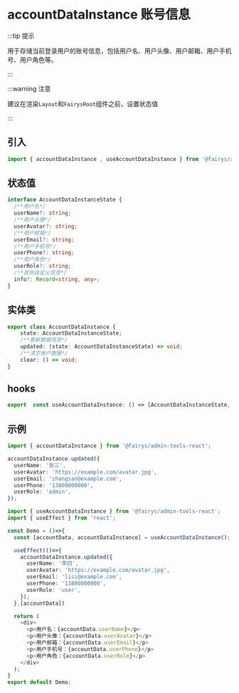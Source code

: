 # accountDataInstance 账号信息

:::tip 提示

用于存储当前登录用户的账号信息，包括用户名、用户头像、用户邮箱、用户手机号、用户角色等。

:::

:::warning 注意

建议在渲染`Layout`和`FairysRoot`组件之前，设置状态值

:::

## 引入

```ts
import { accountDataInstance , useAccountDataInstance } from '@fairys/admin-tools-react';
```

## 状态值

```ts
interface AccountDataInstanceState {
  /**用户名*/
  userName?: string;
  /**用户头像*/
  userAvatar?: string;
  /**用户邮箱*/
  userEmail?: string;
  /**用户手机号*/
  userPhone?: string;
  /**用户角色*/
  userRole?: string;
  /**其他自定义信息*/
  info?: Record<string, any>;
}
```

## 实体类

```ts
export class AccountDataInstance {
    state: AccountDataInstanceState;
    /**更新数据信息*/
    updated: (state: AccountDataInstanceState) => void;
    /**清空账户数据*/
    clear: () => void;
}
```

## hooks

```ts
export  const useAccountDataInstance: () => [AccountDataInstanceState, AccountDataInstance, AccountDataInstanceState["__defaultValue"]];
```

## 示例

```ts title='使用 accountDataInstance 更新账户数据'
import { accountDataInstance } from '@fairys/admin-tools-react';

accountDataInstance.updated({
  userName: '张三',
  userAvatar: 'https://example.com/avatar.jpg',
  userEmail: 'zhangsan@example.com',
  userPhone: '13800000000',
  userRole: 'admin',
});

```

```ts title='使用 useAccountDataInstance 获取账户数据'
import { useAccountDataInstance } from '@fairys/admin-tools-react';
import { useEffect } from 'react';

const Demo = ()=>{
  const [accountData, accountDataInstance] = useAccountDataInstance();

  useEffect(()=>{
    accountDataInstance.updated({
      userName: '李四',
      userAvatar: 'https://example.com/avatar.jpg',
      userEmail: 'lisi@example.com',
      userPhone: '13800000000',
      userRole: 'user',
    });
  },[accountData])

  return (
    <div>
      <p>用户名：{accountData.userName}</p>
      <p>用户头像：{accountData.userAvatar}</p>
      <p>用户邮箱：{accountData.userEmail}</p>
      <p>用户手机号：{accountData.userPhone}</p>
      <p>用户角色：{accountData.userRole}</p>
    </div>
  );
}
export default Demo;

```